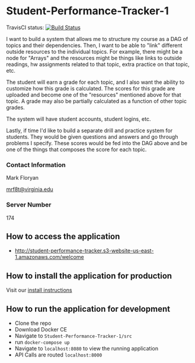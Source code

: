 # Student-Performance-Tracker-1

TravisCI status: [![Build Status](https://travis-ci.com/UVA-Capstone-Practicum-1819/Student-Performance-Tracker-1.svg?token=zrpu68ydy2osA7tAdwBJ&branch=master)](https://travis-ci.com/UVA-Capstone-Practicum-1819/Student-Performance-Tracker-1)

I want to build a system that allows me to structure my course as a DAG of topics and their dependencies. Then, I want to be able to "link" different outside resources to the individual topics. For example, there might be a node for "Arrays" and the resources might be things like 
links to outside readings, hw assignments related to that topic, extra practice on that topic, etc.

The student will earn a grade for each topic, and I also want the ability to customize how this grade is calculated. The scores for this grade are uploaded and become one of the "resources" mentioned above for that topic. A grade may also be partially calculated as a function of
other topic grades.

The system will have student accounts, student logins, etc.

Lastly, if time I'd like to build a separate drill and practice system for students. They would be given questions and answers and go through problems I specify. These scores would be fed into the DAG above and be one of the things that composes the score for each topic.

### Contact Information

Mark Floryan

mrf8t@virginia.edu

### Server Number

174

## How to access the application
- http://student-performance-tracker.s3-website-us-east-1.amazonaws.com/welcome

## How to install the application for production

Visit our [install instructions](./docs/install_instructions.md)

## How to run the application for development

- Clone the repo
- Download Docker CE
- Navigate to `Student-Performance-Tracker-1/src`
- run `docker-compose up`
- Navigate to `localhost:8080` to view the running application
- API Calls are routed `localhost:8000`
